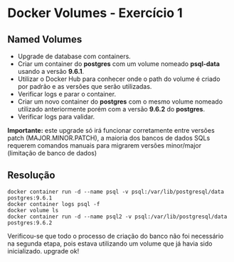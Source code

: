 # Docker Volumes - Exercício 1

## Named Volumes

- Upgrade de database com containers.
- Criar um container do **postgres** com um volume nomeado **psql-data** usando a versão **9.6.1**.
- Utilizar o Docker Hub para conhecer onde o path do volume é criado por padrão e as versões que serão utilizadas.
- Verificar logs e parar o container.
- Criar um novo container do **postgres** com o mesmo volume nomeado utilizado anteriormente porém com a versão **9.6.2** do **postgres**.
- Verificar logs para validar.

**Importante:** este upgrade só irá funcionar corretamente entre versões patch (MAJOR.MINOR.PATCH), a maioria dos bancos de dados SQLs requerem comandos manuais para migrarem versões minor/major (limitação de banco de dados)

## Resolução

```docker
docker container run -d --name psql -v psql:/var/lib/postgresql/data postgres:9.6.1
docker container logs psql -f
docker volume ls
docker container run -d --name psql2 -v psql:/var/lib/postgresql/data postgres:9.6.2
```

Verificou-se que todo o processo de criação do banco não foi necessário na segunda etapa, pois estava utilizando um volume que já havia sido inicializado. upgrade ok!